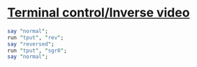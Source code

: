 [1]: https://rosettacode.org/wiki/Terminal_control/Inverse_video

# [Terminal control/Inverse video][1]



```perl
say "normal";
run "tput", "rev";
say "reversed";
run "tput", "sgr0";
say "normal";
```
